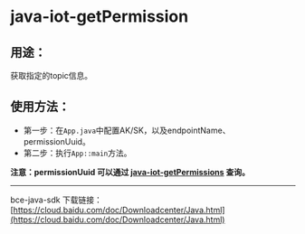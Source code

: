 # java-iot-getPermission

## 用途：

获取指定的topic信息。

## 使用方法：

* 第一步：在`App.java`中配置AK/SK，以及endpointName、permissionUuid。
* 第二步：执行`App::main`方法。

**注意：permissionUuid 可以通过 [java-iot-getPermissions](../java-iot-getPermissions) 查询。**

---

bce-java-sdk 下载链接：[https://cloud.baidu.com/doc/Downloadcenter/Java.html](https://cloud.baidu.com/doc/Downloadcenter/Java.html)